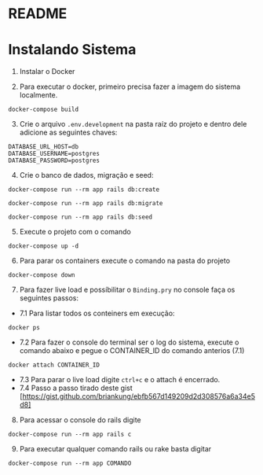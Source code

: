 # README

# Instalando Sistema

1. Instalar o Docker

2. Para executar o docker, primeiro precisa fazer a imagem do sistema localmente. 
```
docker-compose build
```

3. Crie o arquivo `.env.development` na pasta raíz do projeto e dentro dele adicione as seguintes chaves:

```
DATABASE_URL_HOST=db
DATABASE_USERNAME=postgres
DATABASE_PASSWORD=postgres
```

4. Crie o banco de dados, migração e seed: 
```
docker-compose run --rm app rails db:create
```
```
docker-compose run --rm app rails db:migrate
```
```
docker-compose run --rm app rails db:seed
```

5. Execute o projeto com o comando 
```
docker-compose up -d
```

6. Para parar os containers execute o comando na pasta do projeto 
```
docker-compose down
```

7. Para fazer live load e possíbilitar o `Binding.pry` no console faça os seguintes passos:

- 7.1 Para listar todos os conteiners em execução:
```
docker ps
```

- 7.2 Para fazer o console do terminal ser o log do sistema, execute o comando abaixo e pegue o CONTAINER_ID do comando anterios (7.1)
```
docker attach CONTAINER_ID
```

- 7.3 Para parar o live load digite `ctrl+c` e o attach é encerrado.
- 7.4 Passo a passo tirado deste gist [https://gist.github.com/briankung/ebfb567d149209d2d308576a6a34e5d8]

8. Para acessar o console do rails digite 
```
docker-compose run --rm app rails c
```

9. Para executar qualquer comando rails ou rake basta digitar 
```
docker-compose run --rm app COMANDO
```